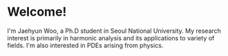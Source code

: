 # Welcome!

I'm Jaehyun Woo, a Ph.D student in Seoul National University. My research interest is primarily in harmonic analysis and its applications to variety of fields. I'm also interested in PDEs arising from physics.

